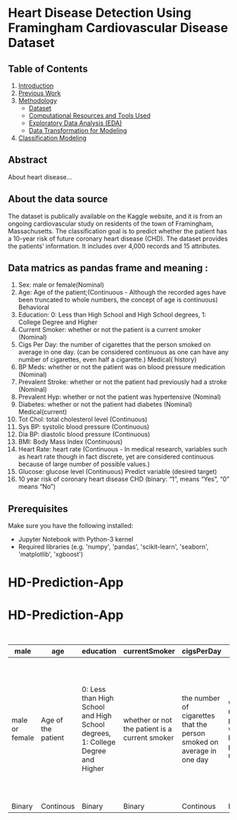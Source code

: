 # Heart Disease Detection Using Framingham Cardiovascular Disease Dataset

## Table of Contents

1. [Introduction](#introduction)
2. [Previous Work](#previous-work)
3. [Methodology](#methodology)
   - [Dataset](#dataset)
   - [Computational Resources and Tools Used](#computational-resources-and-tools-used)
   - [Exploratory Data Analysis (EDA)](#exploratory-data-analysis-eda)
   - [Data Transformation for Modeling](#data-transformation-for-modeling)
4. [Classification Modeling](#classification-modeling)

## Abstract

About heart disease...

## About the data source

The dataset is publically available on the Kaggle website, and it is from an ongoing cardiovascular study on residents of the town of Framingham, Massachusetts. The classification goal is to predict whether the patient has a 10-year risk of future coronary heart disease (CHD). The dataset provides the patients’ information. It includes over 4,000 records and 15 attributes.

## Data matrics as pandas frame and meaning :

<table>
  <caption>
    Framingham CHD Data matrics as pandas frame and meaning
  </caption>
  <thead>
    <tr>
      <th scope="col">male</th>
      <th scope="col">age</th>
      <th scope="col">education</th>
      <th scope="col">currentSmoker</th>
      <th scope="col">cigsPerDay</th>
      <th scope="col">BPMeds</th>
      <th scope="col">prevalentStroke</th>
      <th scope="col">prevalentHyp</th>
      <th scope="col">diabetes</th>
      <th scope="col">totChol</th>
      <th scope="col">sysBP</th>
      <th scope="col">diaBP</th>
      <th scope="col">BMI</th>
      <th scope="col">heartRate</th>
      <th scope="col">glucose</th>
      <th scope="col">TenYearCHD</th>
    </tr>
  </thead>
  <tbody>
    <tr>
      <td>male or female</td>
      <td>Age of the patient</td>
      <td>0: Less than High School and High School degrees, 1: College Degree and Higher</td>
      <td>whether or not the patient is a current smoker</td>
      <td>the number of cigarettes that the person smoked on average in one day</td>
      <td>whether or not the patient was on blood pressure medication </td>
      <td>whether or not the patient had previously had a stroke</td>
      <td>whether or not the patient was hypertensive</td>
      <td>whether or not the patient had diabetes</td>
      <td>total cholesterol level</td>
      <td>systolic blood pressure</td>
      <td>diastolic blood pressure</td>
      <td>Body Mass Index</td>
      <td>In medical research, variables such as heart rate though in fact discrete, yet are considered continuous because of large number of possible values</td>
      <td>glucose level</td>
      <td>“1”-Yes, “0”-No</td>
    </tr>
    <tr>
        <td>Binary</td>
        <td>Continous</td>
        <td>Binary</td>
        <td>Binary</td>
        <td>Continous</td>
        <td>Binary</td>
        <td>Binary</td>
        <td>Binary</td>
        <td>Binary</td>
        <td>Continous</td>
        <td>Continous</td>
        <td>Continous</td>
        <td>Continous</td>
        <td>Continous</td>
        <td>Continous</td>
        <td>Binary</td>
    </tr>

1. Sex: male or female(Nominal)
2. Age: Age of the patient;(Continuous - Although the recorded ages have been truncated to whole numbers, the concept of age is continuous)
   Behavioral
3. Education: 0: Less than High School and High School degrees, 1: College Degree and Higher
4. Current Smoker: whether or not the patient is a current smoker (Nominal)
5. Cigs Per Day: the number of cigarettes that the person smoked on average in one day. (can be considered continuous as one can have any number of cigarettes, even half a cigarette.)
   Medical( history)
6. BP Meds: whether or not the patient was on blood pressure medication (Nominal)
7. Prevalent Stroke: whether or not the patient had previously had a stroke (Nominal)
8. Prevalent Hyp: whether or not the patient was hypertensive (Nominal)
9. Diabetes: whether or not the patient had diabetes (Nominal)
   Medical(current)
10. Tot Chol: total cholesterol level (Continuous)
11. Sys BP: systolic blood pressure (Continuous)
12. Dia BP: diastolic blood pressure (Continuous)
13. BMI: Body Mass Index (Continuous)
14. Heart Rate: heart rate (Continuous - In medical research, variables such as heart rate though in fact discrete, yet are considered continuous because of large number of possible values.)
15. Glucose: glucose level (Continuous)
    Predict variable (desired target)
16. 10 year risk of coronary heart disease CHD (binary: “1”, means “Yes”, “0” means “No”)

## Prerequisites

Make sure you have the following installed:

- Jupyter Notebook with Python-3 kernel
- Required libraries (e.g. 'numpy', 'pandas', 'scikit-learn', 'seaborn', 'matplotlib', 'xgboost')
# HD-Prediction-App
# HD-Prediction-App
